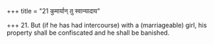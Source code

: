+++
title = "21 कुमार्यान् तु स्वान्यादाय"

+++
21. But (if he has had intercourse) with a (marriageable) girl, his property shall be confiscated and he shall be banished.

